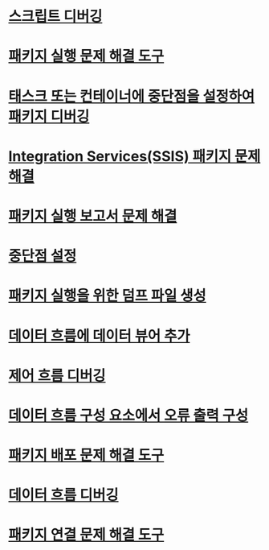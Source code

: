 # [스크립트 디버깅](debugging-script.md)
# [패키지 실행 문제 해결 도구](troubleshooting-tools-for-package-execution.md)
# [태스크 또는 컨테이너에 중단점을 설정하여 패키지 디버깅](debug-a-package-by-setting-breakpoints-on-a-task-or-a-container.md)
# [Integration Services(SSIS) 패키지 문제 해결](troubleshoot-integration-services-ssis-packages.md)
# [패키지 실행 보고서 문제 해결](troubleshooting-reports-for-package-execution.md)
# [중단점 설정](set-breakpoints.md)
# [패키지 실행을 위한 덤프 파일 생성](generating-dump-files-for-package-execution.md)
# [데이터 흐름에 데이터 뷰어 추가](add-a-data-viewer-to-a-data-flow.md)
# [제어 흐름 디버깅](debugging-control-flow.md)
# [데이터 흐름 구성 요소에서 오류 출력 구성](configure-an-error-output-in-a-data-flow-component.md)
# [패키지 배포 문제 해결 도구](troubleshooting-tools-for-package-development.md)
# [데이터 흐름 디버깅](debugging-data-flow.md)
# [패키지 연결 문제 해결 도구](troubleshooting-tools-for-package-connectivity.md)
